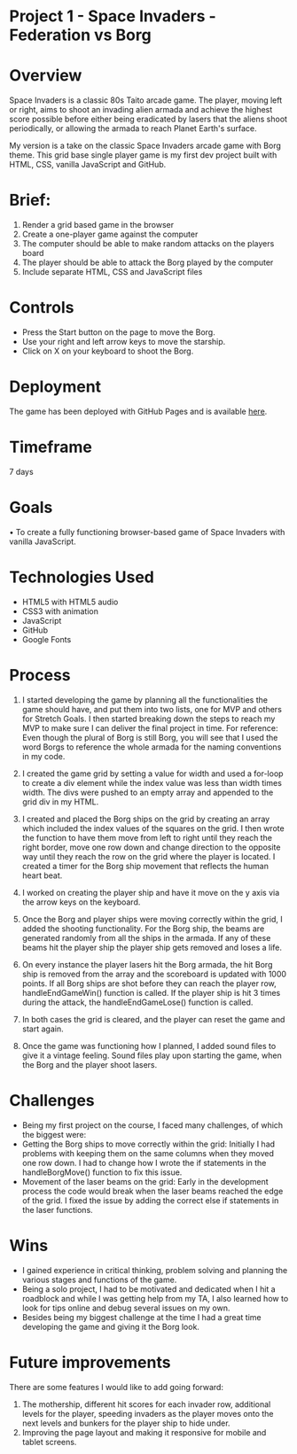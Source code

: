 # Project 1 - Space Invaders - Federation vs Borg

# Overview
Space Invaders is a classic 80s Taito arcade game. The player, moving left or right, aims to shoot an invading alien armada and achieve the highest score possible before either being eradicated by lasers that the aliens shoot periodically, or allowing the armada to reach Planet Earth's surface.

My version is a take on the classic Space Invaders arcade game with Borg theme. This grid base single player game is my first dev project built with HTML, CSS, vanilla JavaScript and GitHub.

# Brief:
1. Render a grid based game in the browser
2. Create a one-player game against the computer
3. The computer should be able to make random attacks on the players board
4. The player should be able to attack the Borg played by the computer
5. Include separate HTML, CSS and JavaScript files

# Controls
* Press the Start button on the page to move the Borg.
* Use your right and left arrow keys to move the starship.
* Click on X on your keyboard to shoot the Borg.

# Deployment
The game has been deployed with GitHub Pages and is available [here](https://esinyilmazbilek.github.io/sei-project-one/).

# Timeframe
7 days

# Goals
• To create a fully functioning browser-based game of Space Invaders with vanilla JavaScript.

# Technologies Used
* HTML5 with HTML5 audio
* CSS3 with animation
* JavaScript
* GitHub
* Google Fonts

# Process
1. I started developing the game by planning all the functionalities the game should have, and put them into two lists, one for MVP and others for Stretch Goals. I then started breaking down the steps to reach my MVP to make sure I can deliver the final project in time.
For reference: Even though the plural of Borg is still Borg, you will see that I used the word Borgs to reference the whole armada for the naming conventions in my code.

2. I created the game grid by setting a value for width and used a for-loop to create a div element while the index value was less than width times width. The divs were pushed to an empty array and appended to the grid div in my HTML.

3. I created and placed the Borg ships on the grid by creating an array which included the index values of the squares on the grid. I then wrote the function to have them move from left to right until they reach the right border, move one row down and change direction to the opposite way until they reach the row on the grid where the player is located. I created a timer for the Borg ship movement that reflects the human heart beat.

4. I worked on creating the player ship and have it move on the y axis via the arrow keys on the keyboard. 

5. Once the Borg and player ships were moving correctly within the grid, I added the shooting functionality. For the Borg ship, the beams are generated randomly from all the ships in the armada. If any of these beams hit the player ship the player ship gets removed and loses a life. 

6. On every instance the player lasers hit the Borg armada, the hit Borg ship is removed from the array and the scoreboard is updated with 1000 points. If all Borg ships are shot before they can reach the player row, handleEndGameWin() function is called. If the player ship is hit 3 times during the attack, the handleEndGameLose() function is called. 
7. In both cases the grid is cleared, and the player can reset the game and start again.

8. Once the game was functioning how I planned, I added sound files to give it a vintage feeling. Sound files play upon starting the game, when the Borg and the player shoot lasers.

# Challenges
* Being my first project on the course, I faced many challenges, of which the biggest were:
* Getting the Borg ships to move correctly within the grid: Initially I had problems with keeping them on the same columns when they moved one row down. I had to change how I wrote the if statements in the handleBorgMove() function to fix this issue.
* Movement of the laser beams on the grid: Early in the development process the code would break when the laser beams reached the edge of the grid. I fixed the issue by adding the correct else if statements in the laser functions.

# Wins
* I gained experience in critical thinking, problem solving and planning the various stages and functions of the game.
* Being a solo project, I had to be motivated and dedicated when I hit a roadblock and while I was getting help from my TA, I also learned how to look for tips online and debug several issues on my own.
* Besides being my biggest challenge at the time I had a great time developing the game and giving it the Borg look.

# Future improvements
There are some features I would like to add going forward:
 1. The mothership, different hit scores for each invader row, additional levels for the player, speeding invaders as the player moves onto the next levels and bunkers for the player ship to hide under.
 2. Improving the page layout and making it responsive for mobile and tablet screens.






